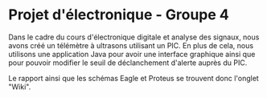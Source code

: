 # Projet d'électronique - Groupe 4

Dans le cadre du cours d'électronique digitale et analyse des signaux, nous avons créé un télémètre à ultrasons utilisant un PIC.
En plus de cela, nous utilisons une application Java pour avoir une interface graphique ainsi que pour pouvoir modifier le seuil de déclanchement d'alerte auprès du PIC.

Le rapport ainsi que les schémas Eagle et Proteus se trouvent donc l'onglet "Wiki".
